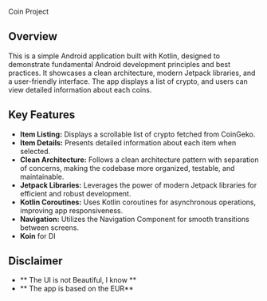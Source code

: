 Coin Project


## Overview

This is a simple Android application built with Kotlin, designed to demonstrate fundamental Android development principles and best practices. 
It showcases a clean architecture, modern Jetpack libraries, and a user-friendly interface. 
The app displays a list of crypto, and users can view detailed information about each coins. 

## Key Features
-   **Item Listing:** Displays a scrollable list of crypto fetched from CoinGeko.
-   **Item Details:** Presents detailed information about each item when selected.
-   **Clean Architecture:** Follows a clean architecture pattern with separation of concerns, making the codebase more organized, testable, and maintainable.
-   **Jetpack Libraries:** Leverages the power of modern Jetpack libraries for efficient and robust development.
-   **Kotlin Coroutines:** Uses Kotlin coroutines for asynchronous operations, improving app responsiveness.
-   **Navigation:** Utilizes the Navigation Component for smooth transitions between screens.
-   **Koin** for DI 


## Disclaimer
- ** The UI is not Beautiful, I know **
- ** The app  is based on the EUR**


